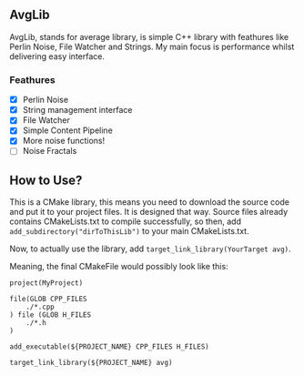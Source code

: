 ## AvgLib

AvgLib, stands for average library, is simple C++ library with feathures like Perlin Noise, File Watcher and Strings. My main focus is performance whilst delivering easy interface.

### Feathures
- [x] Perlin Noise
- [x] String management interface
- [x] File Watcher
- [x] Simple Content Pipeline
- [x] More noise functions!
- [ ] Noise Fractals

## How to Use?

This is a CMake library, this means you need to download the source code and put it to your project files. It is designed that way. Source files already contains CMakeLists.txt to compile successfully, so then, add `add_subdirectory("dirToThisLib")` to your main CMakeLists.txt.

Now, to actually use the library, add `target_link_library(YourTarget avg)`.

Meaning, the final CMakeFile would possibly look like this:

```
project(MyProject)

file(GLOB CPP_FILES
    ./*.cpp
) file (GLOB H_FILES 
    ./*.h
)

add_executable(${PROJECT_NAME} CPP_FILES H_FILES)

target_link_library(${PROJECT_NAME} avg)
```